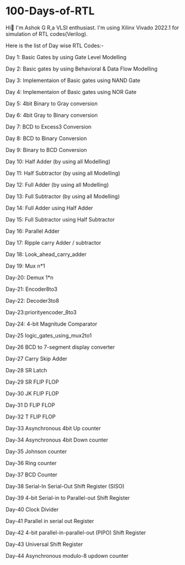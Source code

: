 # 100-Days-of-RTL
Hi👋 I'm Ashok G R,a VLSI enthusiast. I'm using Xilinx Vivado 2022.1 for simulation of RTL codes(Verilog).

Here is the list of Day wise RTL Codes:-

Day 1: Basic Gates by using Gate Level Modelling

Day 2: Basic gates by using Behavioral & Data Flow Modelling

Day 3: Implementaion of Basic gates using NAND Gate

Day 4: Implementaion of Basic gates using NOR Gate

Day 5: 4bit Binary to Gray conversion

Day 6: 4bit Gray to Binary conversion

Day 7: BCD to Excess3 Conversion

Day 8: BCD to Binary Conversion

Day 9: Binary to BCD Conversion

Day 10: Half Adder (by using all Modelling)

Day 11: Half Subtractor (by using all Modelling)

Day 12: Full Adder (by using all Modelling)

Day 13: Full Subtractor (by using all Modelling)

Day 14: Full Adder using Half Adder

Day 15: Full Subtractor using Half Subtractor

Day 16: Parallel Adder

Day 17: Ripple carry Adder / subtractor

Day 18: Look_ahead_carry_adder

Day 19: Mux n*1

Day-20: Demux 1*n

Day-21: Encoder8to3

Day-22: Decoder3to8

Day-23:priorityencoder_8to3

Day-24: 4-bit Magnitude Comparator

Day-25 logic_gates_using_mux2to1

Day-26 BCD to 7-segment display converter

Day-27 Carry Skip Adder

Day-28 SR Latch

Day-29 SR FLIP FLOP

Day-30 JK FLIP FLOP

Day-31 D FLIP FLOP

Day-32 T FLIP FLOP

Day-33 Asynchronous 4bit Up counter

Day-34 Asynchronous 4bit Down counter

Day-35 Johnson counter

Day-36 Ring counter

Day-37 BCD Counter

Day-38 Serial-In Serial-Out Shift Register (SISO)

Day-39 4-bit Serial-in to Parallel-out Shift Register

Day-40 Clock Divider 

Day-41 Parallel in serial out Register

Day-42 4-bit parallel-in-﻿parallel-out (PIPO) Shift Register

Day-43 Universal Shift Register

Day-44 Asynch﻿ronous modulo-8 updown counter
